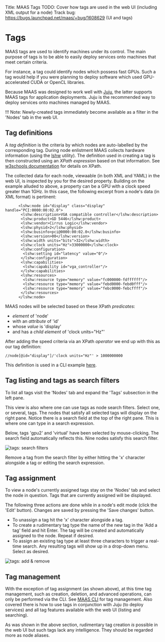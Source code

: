 Title: MAAS Tags
TODO:  Cover how tags are used in the web UI (including XML output for a node)
       Track bug: https://bugs.launchpad.net/maas/+bug/1608629 (UI and tags)


# Tags

MAAS tags are used to identify machines under its control. The main purpose of
tags is to be able to easily deploy services onto machines that meet certain
criteria. 

For instance, a tag could identify nodes which possess fast GPUs. Such a tag
would help if you were planning to deploy software which used GPU-accelerated
CUDA or OpenCL libraries. 

Because MAAS was designed to work well with
[Juju](https://jujucharms.com/docs/devel/about-juju.html), the latter supports
MAAS tags for application deployments. Juju is the recommended way to deploy
services onto machines managed by MAAS.

!!! Note:
    Newly-created tags immediately become available as a filter in the
    'Nodes' tab in the web UI. 


## Tag definitions

A *tag definition* is the criteria by which nodes are auto-labelled by the
corresponding tag. During node enlistment MAAS collects hardware information
(using the [lshw](http://ezix.org/project/wiki/HardwareLiSter) utility). The
definition used in creating a tag is then constructed using an *XPath
expression* based on that information. See
[w3schools documentation](http://www.w3schools.com/xsl/xpath_intro.asp) for
details on XPath. 

The collected data for each node, viewaable (in both XML and YAML) in the web
UI, is inspected by you for the desired property. Building on the example
alluded to above, a property can be a GPU with a clock speed greater than 1GHz.
In this case, the following excerpt from a node's data (in XML format) is
pertinent:

```nohighlight
      <lshw:node id="display" class="display" handle="PCI:0000:00:02.0">
       <lshw:description>VGA compatible controller</lshw:description>
       <lshw:product>GD 5446</lshw:product>
       <lshw:vendor>Cirrus Logic</lshw:vendor>
       <lshw:physid>2</lshw:physid>
       <lshw:businfo>pci@0000:00:02.0</lshw:businfo>
       <lshw:version>00</lshw:version>
       <lshw:width units="bits">32</lshw:width>
       <lshw:clock units="Hz">33000000</lshw:clock>
       <lshw:configuration>
        <lshw:setting id="latency" value="0"/>
       </lshw:configuration>
       <lshw:capabilities>
        <lshw:capability id="vga_controller"/>
       </lshw:capabilities>
       <lshw:resources>
        <lshw:resource type="memory" value="fc000000-fdffffff"/>
        <lshw:resource type="memory" value="febd0000-febd0fff"/>
        <lshw:resource type="memory" value="febc0000-febcffff"/>
       </lshw:resources>
      </lshw:node>
```

MAAS nodes will be selected based on these XPath *predicates*:

- *element* of 'node'
- with an *attribute* of 'id'
- whose *value* is 'display'
- and has a *child element* of 'clock units="Hz"'

After adding the speed criteria via an XPath *operator* we end up with this as
our tag definition:

```nohighlight
//node[@id="display"]/'clock units="Hz"' > 1000000000
```

This definition is used in a CLI example
[here](manage-cli-tags.md#tag-creation-and-auto-assignment).


## Tag listing and tags as search filters

To list all tags visit the 'Nodes' tab and expand the 'Tags' subsection in the
left pane.

This view is also where one can use tags as node search filters. Select one, or
several, tags. The nodes that satisfy all selected tags will display on the
right pane. Notice there is a search field at the top of the right pane. This
is where one can type in a search expression.

Below, tags 'gpu2' and 'virtual' have been selected by mouse-clicking. The
search field automatically reflects this. Nine nodes satisfy this search
filter.

![tags: search filters](../media/installconfig-tags_image-tags-search.png)

Remove a tag from the search filter by either hitting the 'x' character
alongside a tag or editing the search expression.


## Tag assignment

To view a node's currently assigned tags stay on the 'Nodes' tab and select the
node in question. Tags that are currently assigned will be displayed.

The following three actions are done while in a node's edit mode (click the
'Edit' button). Changes are saved by pressing the 'Save changes' button.

- To unassign a tag hit the 'x' character alongside a tag.
- To create a rudimentary tag type the name of the new tag in the 'Add a tag'
  field and hit Enter. The tag will be created and automatically assigned to the
  node. Repeat if desired.
- To assign an existing tag type at least three characters to trigger a
  real-time search. Any resulting tags will show up in a drop-down menu.
  Select as desired.

![tags: add & remove](../media/installconfig-tags_image-tags-add_remove.png)


## Tag management

With the exception of tag assignment (as shown above), at this time tag
management, such as creation, deletion, and advanced operations, can only be
performed via the CLI. See [MAAS CLI](manage-cli-tags.md) for tag
management. Also covered there is how to use tags in conjunction with Juju (to
deploy services) and all tag features available with the web UI (listing and
searching).

As was shown in the above section, rudimentary tag creation *is* possible in the
web UI but such tags lack any intelligence. They should be regarded more as node
aliases.

